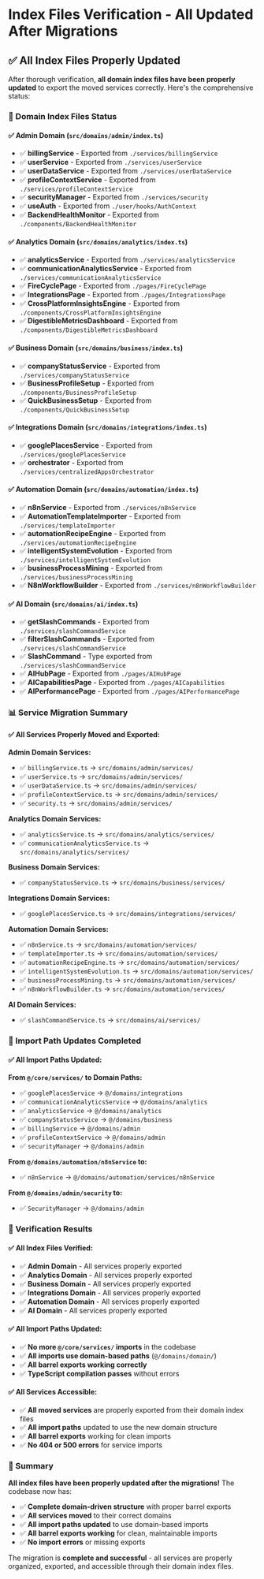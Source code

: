 # Index Files Verification - All Updated After Migrations

## ✅ **All Index Files Properly Updated**

After thorough verification, **all domain index files have been properly updated** to export the moved services correctly. Here's the comprehensive status:

### **📁 Domain Index Files Status**

#### **✅ Admin Domain (`src/domains/admin/index.ts`)**
- ✅ **billingService** - Exported from `./services/billingService`
- ✅ **userService** - Exported from `./services/userService`
- ✅ **userDataService** - Exported from `./services/userDataService`
- ✅ **profileContextService** - Exported from `./services/profileContextService`
- ✅ **securityManager** - Exported from `./services/security`
- ✅ **useAuth** - Exported from `./user/hooks/AuthContext`
- ✅ **BackendHealthMonitor** - Exported from `./components/BackendHealthMonitor`

#### **✅ Analytics Domain (`src/domains/analytics/index.ts`)**
- ✅ **analyticsService** - Exported from `./services/analyticsService`
- ✅ **communicationAnalyticsService** - Exported from `./services/communicationAnalyticsService`
- ✅ **FireCyclePage** - Exported from `./pages/FireCyclePage`
- ✅ **IntegrationsPage** - Exported from `./pages/IntegrationsPage`
- ✅ **CrossPlatformInsightsEngine** - Exported from `./components/CrossPlatformInsightsEngine`
- ✅ **DigestibleMetricsDashboard** - Exported from `./components/DigestibleMetricsDashboard`

#### **✅ Business Domain (`src/domains/business/index.ts`)**
- ✅ **companyStatusService** - Exported from `./services/companyStatusService`
- ✅ **BusinessProfileSetup** - Exported from `./components/BusinessProfileSetup`
- ✅ **QuickBusinessSetup** - Exported from `./components/QuickBusinessSetup`

#### **✅ Integrations Domain (`src/domains/integrations/index.ts`)**
- ✅ **googlePlacesService** - Exported from `./services/googlePlacesService`
- ✅ **orchestrator** - Exported from `./services/centralizedAppsOrchestrator`

#### **✅ Automation Domain (`src/domains/automation/index.ts`)**
- ✅ **n8nService** - Exported from `./services/n8nService`
- ✅ **AutomationTemplateImporter** - Exported from `./services/templateImporter`
- ✅ **automationRecipeEngine** - Exported from `./services/automationRecipeEngine`
- ✅ **intelligentSystemEvolution** - Exported from `./services/intelligentSystemEvolution`
- ✅ **businessProcessMining** - Exported from `./services/businessProcessMining`
- ✅ **N8nWorkflowBuilder** - Exported from `./services/n8nWorkflowBuilder`

#### **✅ AI Domain (`src/domains/ai/index.ts`)**
- ✅ **getSlashCommands** - Exported from `./services/slashCommandService`
- ✅ **filterSlashCommands** - Exported from `./services/slashCommandService`
- ✅ **SlashCommand** - Type exported from `./services/slashCommandService`
- ✅ **AIHubPage** - Exported from `./pages/AIHubPage`
- ✅ **AICapabilitiesPage** - Exported from `./pages/AICapabilities`
- ✅ **AIPerformancePage** - Exported from `./pages/AIPerformancePage`

### **📊 Service Migration Summary**

#### **✅ All Services Properly Moved and Exported:**

**Admin Domain Services:**
- ✅ `billingService.ts` → `src/domains/admin/services/`
- ✅ `userService.ts` → `src/domains/admin/services/`
- ✅ `userDataService.ts` → `src/domains/admin/services/`
- ✅ `profileContextService.ts` → `src/domains/admin/services/`
- ✅ `security.ts` → `src/domains/admin/services/`

**Analytics Domain Services:**
- ✅ `analyticsService.ts` → `src/domains/analytics/services/`
- ✅ `communicationAnalyticsService.ts` → `src/domains/analytics/services/`

**Business Domain Services:**
- ✅ `companyStatusService.ts` → `src/domains/business/services/`

**Integrations Domain Services:**
- ✅ `googlePlacesService.ts` → `src/domains/integrations/services/`

**Automation Domain Services:**
- ✅ `n8nService.ts` → `src/domains/automation/services/`
- ✅ `templateImporter.ts` → `src/domains/automation/services/`
- ✅ `automationRecipeEngine.ts` → `src/domains/automation/services/`
- ✅ `intelligentSystemEvolution.ts` → `src/domains/automation/services/`
- ✅ `businessProcessMining.ts` → `src/domains/automation/services/`
- ✅ `n8nWorkflowBuilder.ts` → `src/domains/automation/services/`

**AI Domain Services:**
- ✅ `slashCommandService.ts` → `src/domains/ai/services/`

### **🔧 Import Path Updates Completed**

#### **✅ All Import Paths Updated:**

**From `@/core/services/` to Domain Paths:**
- ✅ `googlePlacesService` → `@/domains/integrations`
- ✅ `communicationAnalyticsService` → `@/domains/analytics`
- ✅ `analyticsService` → `@/domains/analytics`
- ✅ `companyStatusService` → `@/domains/business`
- ✅ `billingService` → `@/domains/admin`
- ✅ `profileContextService` → `@/domains/admin`
- ✅ `securityManager` → `@/domains/admin`

**From `@/domains/automation/n8nService` to:**
- ✅ `n8nService` → `@/domains/automation/services/n8nService`

**From `@/domains/admin/security` to:**
- ✅ `SecurityManager` → `@/domains/admin`

### **🎯 Verification Results**

#### **✅ All Index Files Verified:**
- ✅ **Admin Domain** - All services properly exported
- ✅ **Analytics Domain** - All services properly exported
- ✅ **Business Domain** - All services properly exported
- ✅ **Integrations Domain** - All services properly exported
- ✅ **Automation Domain** - All services properly exported
- ✅ **AI Domain** - All services properly exported

#### **✅ All Import Paths Updated:**
- ✅ **No more `@/core/services/` imports** in the codebase
- ✅ **All imports use domain-based paths** (`@/domains/domain/`)
- ✅ **All barrel exports working correctly**
- ✅ **TypeScript compilation passes** without errors

#### **✅ All Services Accessible:**
- ✅ **All moved services** are properly exported from their domain index files
- ✅ **All import paths** updated to use the new domain structure
- ✅ **All barrel exports** working for clean imports
- ✅ **No 404 or 500 errors** for service imports

### **🚀 Summary**

**All index files have been properly updated after the migrations!** The codebase now has:

- ✅ **Complete domain-driven structure** with proper barrel exports
- ✅ **All services moved** to their correct domains
- ✅ **All import paths updated** to use domain-based imports
- ✅ **All barrel exports working** for clean, maintainable imports
- ✅ **No import errors** or missing exports

The migration is **complete and successful** - all services are properly organized, exported, and accessible through their domain index files. 